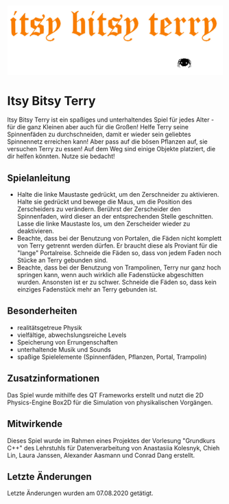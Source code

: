![](game/images/ITSY%20BITSY%20TERRY%20.png)

# Itsy Bitsy Terry

Itsy Bitsy Terry ist ein spaßiges und unterhaltendes Spiel für jedes Alter - für die ganz Kleinen aber auch für die Großen! Helfe Terry seine Spinnenfäden zu durchschneiden, damit er wieder sein geliebtes Spinnennetz erreichen kann! Aber pass auf die bösen Pflanzen auf, sie versuchen Terry zu essen! Auf dem Weg sind einige Objekte platziert, die dir helfen könnten. Nutze sie bedacht!

## Spielanleitung

- Halte die linke Maustaste gedrückt, um den Zerschneider zu aktivieren. Halte sie gedrückt und bewege die Maus, um die Position des Zerscheiders zu verändern. Berührst der Zerscheider den Spinnenfaden, wird dieser an der entsprechenden Stelle geschnitten. Lasse die linke Maustaste los, um den Zerscheider wieder zu deaktivieren.
- Beachte, dass bei der Benutzung von Portalen, die Fäden nicht komplett von Terry getrennt werden dürfen. Er braucht diese als Proviant für die "lange" Portalreise. Schneide die Fäden so, dass von jedem Faden noch Stücke an Terry gebunden sind. 
- Beachte, dass bei der Benutzung von Trampolinen, Terry nur ganz hoch springen kann, wenn auch wirklich alle Fadenstücke abgeschitten wurden. Ansonsten ist er zu schwer. Schneide die Fäden so, dass kein einziges Fadenstück mehr an Terry gebunden ist.

## Besonderheiten

- realitätsgetreue Physik
- vielfältige, abwechslungsreiche Levels
- Speicherung von Errungenschaften
- unterhaltende Musik und Sounds
- spaßige Spielelemente (Spinnenfäden, Pflanzen, Portal, Trampolin)

## Zusatzinformationen

Das Spiel wurde mithilfe des QT Frameworks erstellt und nutzt die 2D Physics-Engine Box2D für die Simulation von physikalischen Vorgängen.


## Mitwirkende

Dieses Spiel wurde im Rahmen eines Projektes der Vorlesung "Grundkurs C++" des Lehrstuhls für Datenverarbeitung von Anastasiia Kolesnyk, Chieh Lin, Laura Janssen, Alexander Aasmann und Conrad Dang erstellt.

## Letzte Änderungen

Letzte Änderungen wurden am 07.08.2020 getätigt.